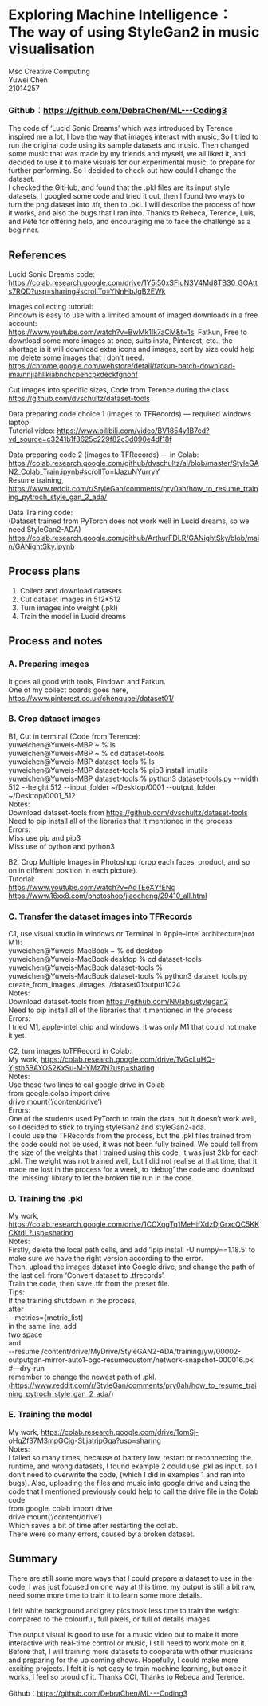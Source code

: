 # Exploring Machine Intelligence： The way of using StyleGan2 in music visualisation  
  

Msc Creative Computing  
Yuwei Chen  
21014257  


### Github：https://github.com/DebraChen/ML---Coding3  	

The code of ‘Lucid Sonic Dreams’ which was introduced by Terence inspired me a lot, I love the way that images interact with music, So I tried to run the original code using its sample datasets and music. Then changed some music that was made by my friends and myself, we all liked it, and decided to use it to make visuals for our experimental music, to prepare for further performing. So I decided to check out how could I change the dataset.   
I checked the GitHub, and found that the .pkl files are its input style datasets, I googled some code and tried it out, then I found two ways to turn the png dataset into .tfr, then to .pkl. I will describe the process of how it works, and also the bugs that I ran into. Thanks to Rebeca, Terence, Luis, and Pete for offering help, and encouraging me to face the challenge as a beginner.  
  
  
## References  
Lucid Sonic Dreams code:  
https://colab.research.google.com/drive/1Y5i50xSFIuN3V4Md8TB30_GOAtts7RQD?usp=sharing#scrollTo=YNnHbJgB2EWk  
  
Images collecting tutorial:  
Pindown is easy to use with a limited amount of imaged downloads in a free account:  
https://www.youtube.com/watch?v=BwMk1Ik7aCM&t=1s. 
Fatkun, Free to download some more images at once, suits insta, Pinterest, etc., the shortage is it will download extra icons and images, sort by size could help me delete some images that I don’t need.  
https://chrome.google.com/webstore/detail/fatkun-batch-download-ima/nnjjahlikiabnchcpehcpkdeckfgnohf  
    
Cut images into specific sizes, Code from Terence during the class    
https://github.com/dvschultz/dataset-tools    
  
   
Data preparing code choice 1 (images to TFRecords) — required windows laptop:    
Tutorial video: https://www.bilibili.com/video/BV1854y1B7cd?vd_source=c3241b1f3625c229f82c3d090e4df18f  
  
Data preparing code 2 (images to TFRecords) — in Colab:  
https://colab.research.google.com/github/dvschultz/ai/blob/master/StyleGAN2_Colab_Train.ipynb#scrollTo=lJazuNYurryY  
Resume training,  
https://www.reddit.com/r/StyleGan/comments/pry0ah/how_to_resume_training_pytroch_style_gan_2_ada/  
  
Data Training code:  
(Dataset trained from PyTorch does not work well in Lucid dreams, so we need StyleGan2-ADA)  
https://colab.research.google.com/github/ArthurFDLR/GANightSky/blob/main/GANightSky.ipynb  
  
## Process plans  
1. Collect and download datasets  
2. Cut dataset images in 512*512  
3. Turn images into weight (.pkl)  
4. Train the model in Lucid dreams  
  
## Process and notes  
### A. Preparing images  
It goes all good with tools, Pindown and Fatkun.  
One of my collect boards goes here, https://www.pinterest.co.uk/chenqupei/dataset01/  
  
    
### B. Crop dataset images  
B1, Cut in terminal (Code from Terence):  
yuweichen@Yuweis-MBP ~ % ls  
yuweichen@Yuweis-MBP ~ % cd dataset-tools  
yuweichen@Yuweis-MBP dataset-tools % ls  
yuweichen@Yuweis-MBP dataset-tools % pip3 install imutils  
yuweichen@Yuweis-MBP dataset-tools % python3 dataset-tools.py --width 512 --height 512 --input_folder ~/Desktop/0001 --output_folder ~/Desktop/0001_512  
Notes:   
Download dataset-tools from https://github.com/dvschultz/dataset-tools  
Need to pip install all of the libraries that it mentioned in the process  
Errors:  
Miss use pip and pip3  
Miss use of python and python3  
  
B2, Crop Multiple Images in Photoshop (crop each faces, product, and so on in different position in each picture).  
Tutorial:   
https://www.youtube.com/watch?v=AdTEeXYfENc  
https://www.16xx8.com/photoshop/jiaocheng/29410_all.html  
  
    
### C. Transfer the dataset images into TFRecords  
C1, use visual studio in windows or Terminal in Apple–Intel architecture(not M1):  
yuweichen@Yuweis-MacBook ~ % cd desktop  
yuweichen@Yuweis-MacBook desktop % cd dataset-tools  
yuweichen@Yuweis-MacBook dataset-tools %   
yuweichen@Yuweis-MacBook dataset-tools % python3 dataset_tools.py create_from_images ./images ./dataset01output1024  
Notes:   
Download dataset-tools from https://github.com/NVlabs/stylegan2  
Need to pip install all of the libraries that it mentioned in the process  
Errors:  
I tried M1, apple-intel chip and windows, it was only M1 that could not make it yet.  
  
C2, turn images toTFRecord in Colab:  
My work, https://colab.research.google.com/drive/1VGcLuHQ-Yjsth5BAYOS2KxSu-M-YMz7N?usp=sharing  
Notes:  
Use those two lines to cal google drive in Colab  
from google.colab import drive  
drive.mount(‘/content/drive’)  
Errors:   
One of the students used PyTorch to train the data, but it doesn’t work well, so I decided to stick to trying styleGan2 and styleGan2-ada.  
I could use the TFRecords from the process, but the .pkl files trained from the code could not be used, it was not been fully trained. We could tell from the size of the weights that I trained using this code, it was just 2kb for each .pkl. The weight was not trained well, but I did not realise at that time, that it made me lost in the process for a week, to ‘debug’ the code and download the ‘missing’ library to let the broken file run in the code.  
  
    
### D. Training the .pkl  
My work, https://colab.research.google.com/drive/1CCXqgTq1MeHifXdzDjGrxcQC5KKCKtdL?usp=sharing  
Notes:   
Firstly, delete the local path cells, and add ‘!pip install -U numpy==1.18.5’ to make sure we have the right version according to the error.  
Then, upload the images dataset into Google drive, and change the path of the last cell from ‘Convert dataset to .tfrecords’.  
Train the code, then save .tfr from the preset file.  
Tips:  
If the training shutdown in the process,   
after   
--metrics={metric_list}   
in the same line, add  
 two space   
and  
--resume /content/drive/MyDrive/StyleGAN2-ADA/training/yw/00002-outputgan-mirror-auto1-bgc-resumecustom/network-snapshot-000016.pkl #—dry-run  
remember to change the newest path of .pkl.  
(https://www.reddit.com/r/StyleGan/comments/pry0ah/how_to_resume_training_pytroch_style_gan_2_ada/)  
  
    
### E. Training the model  
My work, https://colab.research.google.com/drive/1omSj-oHqZf37M3mpGCjg-SLjatrjpGqa?usp=sharing  
Notes:  
I failed so many times, because of battery low, restart or reconnecting the runtime, and wrong datasets, I found example 2 could use .pkl as input, so I don’t need to overwrite the code, (which I did in examples 1 and ran into bugs). Also, uploading the files and music into google drive and using the code that I mentioned previously could help to call the drive file in the Colab code  
from google. colab import drive  
drive.mount(‘/content/drive’)  
Which saves a bit of time after restarting the collab.  
There were so many errors, caused by a broken dataset.   
  
  
## Summary  
There are still some more ways that I could prepare a dataset to use in the code, I was just focused on one way at this time, my output is still a bit raw, need some more time to train it to learn some more details.  
  
I felt white background and grey pics took less time to train the weight compared to the colourful, full pixels, or full of details images.  
  
The output visual is good to use for a music video but to make it more interactive with real-time control or music, I still need to work more on it. Before that, I will training more datasets to cooperate with other musicians and preparing for the up coming shows. Hopefully, I could make more exciting projects. I felt it is not easy to train machine learning, but once it works, I feel so proud of it. Thanks CCI, Thanks to Rebeca and Terence.  
  
Github：https://github.com/DebraChen/ML---Coding3  
